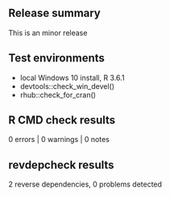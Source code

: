 ## Release summary

This is an minor release

## Test environments
* local Windows 10 install, R 3.6.1
* devtools::check_win_devel()
* rhub::check_for_cran()

## R CMD check results

0 errors | 0 warnings | 0 notes

## revdepcheck results

2 reverse dependencies, 0 problems detected
